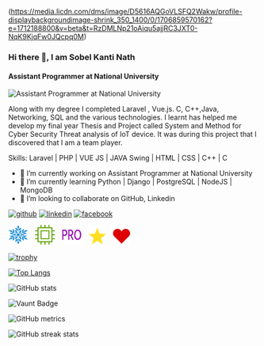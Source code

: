 (https://media.licdn.com/dms/image/D5616AQGoVLSFQ2Wakw/profile-displaybackgroundimage-shrink_350_1400/0/1706859570162?e=1712188800&v=beta&t=RzDMLNp21oAiqu5ajjRC3JXT0-NqK9KjqFw0JQcpq0M)

### Hi there 👋, I am Sobel Kanti Nath
#### Assistant Programmer at National University
![Assistant Programmer at National University](https://media.licdn.com/dms/image/D5616AQGoVLSFQ2Wakw/profile-displaybackgroundimage-shrink_350_1400/0/1706859570162?e=1712188800&v=beta&t=RzDMLNp21oAiqu5ajjRC3JXT0-NqK9KjqFw0JQcpq0M)

Along with my degree I completed Laravel , Vue.js. C, C++,Java, Networking, SQL and the various technologies. I learnt has helped me develop my final year Thesis and Project called System and Method for Cyber Security Threat analysis of IoT device.
It was during this project that I discovered that I am a team player.


Skills: Laravel | PHP | VUE JS | JAVA Swing | HTML | CSS | C++ | C

- 🔭 I’m currently working on Assistant Programmer at National University 
- 🌱 I’m currently learning Python | Django | PostgreSQL | NodeJS | MongoDB 
- 👯 I’m looking to collaborate on GitHub, Linkedin 


[<img src='https://cdn.jsdelivr.net/npm/simple-icons@3.0.1/icons/github.svg' alt='github' height='40'>](https://github.com/https://github.com/SobelKantiNath)  [<img src='https://cdn.jsdelivr.net/npm/simple-icons@3.0.1/icons/linkedin.svg' alt='linkedin' height='40'>](https://www.linkedin.com/in/https://www.linkedin.com/in/sobel-kanti-nath-3537211b5//)  [<img src='https://cdn.jsdelivr.net/npm/simple-icons@3.0.1/icons/facebook.svg' alt='facebook' height='40'>](https://www.facebook.com/https://www.facebook.com/engr.sobelkantinathduet/)  

<a href='https://archiveprogram.github.com/'><img src='https://raw.githubusercontent.com/acervenky/animated-github-badges/master/assets/acbadge.gif' width='40' height='40'></a> <a href='https://docs.github.com/en/developers'><img src='https://raw.githubusercontent.com/acervenky/animated-github-badges/master/assets/devbadge.gif' width='40' height='40'></a> <a href='https://github.com/pricing'><img src='https://raw.githubusercontent.com/acervenky/animated-github-badges/master/assets/pro.gif' width='40' height='40'></a> <a href='https://stars.github.com/'><img src='https://raw.githubusercontent.com/acervenky/animated-github-badges/master/assets/starbadge.gif' width='35' height='35'></a> <a href='https://docs.github.com/en/github/supporting-the-open-source-community-with-github-sponsors'><img src='https://raw.githubusercontent.com/acervenky/animated-github-badges/master/assets/sponsorbadge.gif' width='35' height='35'></a> 

[![trophy](https://github-profile-trophy.vercel.app/?username=https://github.com/SobelKantiNath)](https://github.com/ryo-ma/github-profile-trophy)

[![Top Langs](https://github-readme-stats.vercel.app/api/top-langs/?username=https://github.com/SobelKantiNath)](https://github.com/anuraghazra/github-readme-stats)

![GitHub stats](https://github-readme-stats.vercel.app/api?username=https://github.com/SobelKantiNath&show_icons=true&count_private=true)  

![Vaunt Badge](https://api.vaunt.dev/v1/github/entities/https://github.com/SobelKantiNath/contributions?format=svg&private=true)  

![GitHub metrics](https://metrics.lecoq.io/https://github.com/SobelKantiNath)  

![GitHub streak stats](https://streak-stats.demolab.com/?user=https://github.com/SobelKantiNath)  

